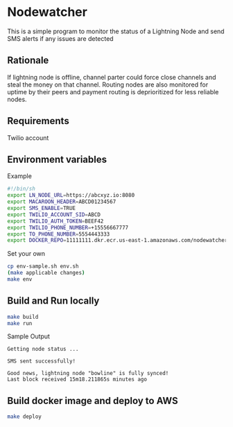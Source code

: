 
# Nodewatcher

This is a simple program to monitor the status of a Lightning Node and send SMS
alerts if any issues are detected

## Rationale

If lightning node is offline, channel parter could force close channels and steal the money on that channel.  Routing nodes are also monitored for uptime by their peers and payment routing is deprioritized for less reliable nodes.

## Requirements

Twilio account

## Environment variables

Example

```bash
#!/bin/sh
export LN_NODE_URL=https://abcxyz.io:8080
export MACAROON_HEADER=ABCD01234567
export SMS_ENABLE=TRUE
export TWILIO_ACCOUNT_SID=ABCD
export TWILIO_AUTH_TOKEN=BEEF42
export TWILIO_PHONE_NUMBER=+15556667777
export TO_PHONE_NUMBER=5554443333
export DOCKER_REPO=11111111.dkr.ecr.us-east-1.amazonaws.com/nodewatcher
```

Set your own

```bash
cp env-sample.sh env.sh
(make applicable changes)
make env
```

## Build and Run locally

```bash
make build
make run
```

Sample Output

```
Getting node status ...

SMS sent successfully!

Good news, lightning node "bowline" is fully synced!
Last block received 15m18.211865s minutes ago
```

## Build docker image and deploy to AWS

```bash
make deploy
```